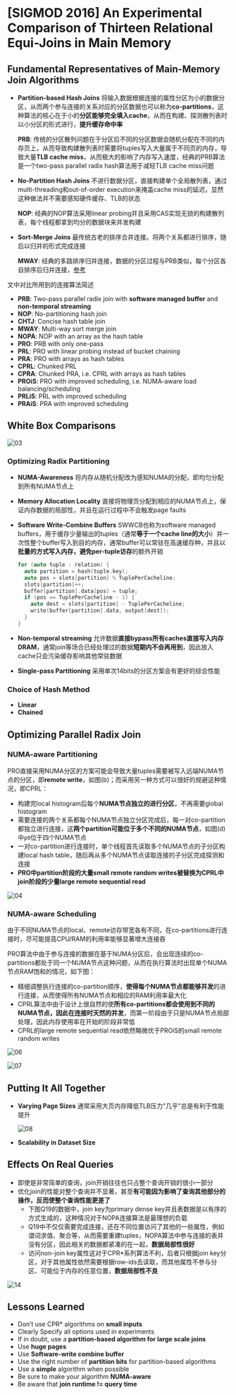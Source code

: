 # [SIGMOD 2016] An Experimental Comparison of Thirteen Relational Equi-Joins in Main Memory

## Fundamental Representatives of Main-Memory Join Algorithms

- **Partition-based Hash Joins**
  将输入数据根据连接的属性分区为小的数据分区，从而两个参与连接的关系对应的分区数据也可以称为**co-partitions**，这种算法的核心在于小的**分区能够完全填入cache**，从而在构建、探测散列表时以小分区的形式进行，**提升缓存命中率**

  **PRB**: 传统的分区散列问题在于分区后不同的分区数据会随机分配在不同的内存页上，从而导致构建散列表时需要将tuples写入大量属于不同页的内存，导致大量**TLB cache miss**，从而极大的影响了内存写入速度，经典的PRB算法是一个two-pass parallel radix hash算法用于减轻TLB cache miss问题
- **No-Partition Hash Joins**
  不进行数据分区，直接构建单个全局散列表，通过multi-threading和out-of-order execution来掩盖cache miss的延迟，显然这种做法并不需要感知硬件缓存、TLB的状态

  **NOP**: 经典的NOP算法采用linear probing并且采用CAS实现无锁的构建散列表，每个线程都拿到均分的数据块来并发构建
- **Sort-Merge Joins**
  最传统古老的排序合并连接。将两个关系都进行排序，随后以归并的形式完成连接

  **MWAY**: 经典的多路排序归并连接，数据的分区过程与PRB类似，每个分区各自排序后归并连接，[参考](https://github.com/JasonYuchen/notes/blob/master/cmu15.445/11.Join_Algorithms.md#%E6%8E%92%E5%BA%8F%E5%BD%92%E5%B9%B6%E8%BF%9E%E6%8E%A5-sort-merge-join)

文中对比所用到的连接算法简述

- **PRB**: Two-pass parallel radix join with **software managed buffer** and **non-temporal streaming**
- **NOP**: No-partitioning hash join
- **CHTJ**: Concise hash table join
- **MWAY**: Multi-way sort merge join
- **NOPA**: NOP with an array as the hash table
- **PRO**: PRB with only one-pass
- **PRL**: PRO with linear probing instead of bucket chaining
- **PRA**: PRO with arrays as hash tables
- **CPRL**: Chunked PRL
- **CPRA**: Chunked PRA, i.e. CPRL with arrays as hash tables
- **PROiS**: PRO with improved scheduling, i.e. NUMA-aware load balancing/scheduling
- **PRLiS**: PRL with improved scheduling
- **PRAiS**: PRA with improved scheduling

## White Box Comparisons

![03](images/eqjoin03.png)

### Optimizing Radix Partitioning

- **NUMA-Awareness**
  将内存从随机分配改为感知NUMA的分配，即均匀分配到所有NUMA节点上
- **Memory Allocation Locality**
  直接将物理页分配到相应的NUMA节点上，保证内存数据的局部性，并且在运行过程中不会触发page faults
- **Software Write-Combine Buffers**
  SWWCB也称为software managed buffers，用于缓存少量输出的tuples（通常**等于一个cache line的大小**）并一次性整个buffer写入到目的内存，通常buffer可以常驻在高速缓存种，并且以**批量的方式写入内存，避免per-tuple访存**的额外开销

  ```C++
  for (auto tuple : relation) {
    auto partition = hash(tuple.key);
    auto pos = slots[partition] % TuplePerCacheline;
    slots[partition]++;
    buffer[partition].data[pos] = tuple;
    if (pos == TuplePerCacheline - 1) {
      auto dest = slots[partition] - TuplePerCacheline;
      write(buffer[partition].data, output[dest]);
    }
  }
  ```

- **Non-temporal streaming**
  允许数据**直接bypass所有caches直接写入内存DRAM**，通常join等场合已经处理过的数据**短期内不会再用到**，因此放入cache只会污染缓存影响其他常驻数据
- **Single-pass Partitioning**
  采用单次14bits的分区方案会有更好的综合性能

### Choice of Hash Method

- **Linear**
- **Chained**

## Optimizing Parallel Radix Join

### NUMA-aware Partitioning

PRO直接采用NUMA分区的方案可能会导致大量tuples需要被写入远端NUMA节点的分区，即**remote write**，如图(b)；而采用另一种方式可以很好的规避这种情况，即CPRL：

- 构建完local histogram后每个**NUMA节点独立的进行分区**，不再需要global histogram
- 需要连接的两个关系都每个NUMA节点独立分区完成后，每一对co-partition都独立进行连接，这**两个partition可能位于多个不同的NUMA节点**，如图(d)中`p0`位于四个NUMA节点
- 一对co-partition进行连接时，单个线程首先读取多个NUMA节点的子分区构建local hash table，随后再从多个NUMA节点读取连接的子分区完成探测和连接
- **PRO中partition阶段的大量small remote random writes被替换为CPRL中join阶段的少量large remote sequential read**

![04](images/eqjoin04.png)

### NUMA-aware Scheduling

由于不同NUMA节点的local、remote访存带宽各有不同，在co-partitions进行连接时，尽可能提高CPU/RAM的利用率能够显著增大连接吞

PRO算法中由于参与连接的数据在基于NUMA分区后，会出现连续的co-partitions都处于同一个NUMA节点这种问题，从而在执行算法时出现单个NUMA节点RAM饱和的情况，如下图：

- 精细调整执行连接的co-partition顺序，**使得每个NUMA节点都能够并发**的进行连接，从而使得所有NUMA节点和相应的RAM利用率最大化
- CPRL算法中由于设计上很自然的使**所有co-partitions都会使用到不同的NUMA节点，因此在连接时天然的并发**，而第一阶段由于只是NUMA节点局部处理，因此内存使用率在开始的阶段非常低
- CPRL的large remote sequential read依然略微优于PROiS的small remote random writes

![06](images/eqjoin06.png)

![07](images/eqjoin07.png)

## Putting It All Together

- **Varying Page Sizes**
  通常采用大页内存降低TLB压力"几乎"总是有利于性能提升

  ![08](images/eqjoin08.png)

- **Scalability in Dataset Size**

## Effects On Real Queries

- 即使是非常简单的查询，join开销往往也只占整个查询开销的很小一部分
- 优化join的性能对整个查询并不显著，甚至**有可能因为影响了查询其他部分的操作，反而使整个查询性能更差了**
  - 下图Q19的数据中，join key为primary dense key并且表数据是以有序的方式生成的，这种情况对于NOPA连接算法是最理想的负载
  - Q19中不仅仅需要完成连接，还在不同位置访问了其他的一些属性，例如谓词求值、聚合等，从而需要重建tuples，NOPA算法中参与连接的表并没有分区，因此相关的数据都紧凑的在一起，**数据局部性很好**
  - 访问non-join key属性这对于CPR*系列算法不利，后者只根据join key分区，对于其他属性依然需要根据row-ids去读取，而其他属性不参与分区、可能位于内存的任意位置，**数据局部性不良**

![14](images/eqjoin14.png)

## Lessons Learned

- Don’t use CPR* algorithms on **small inputs**
- Clearly Specify all options used in experiments
- If in doubt, use a **partition-based algorithm for large scale joins**
- Use **huge pages**
- Use **Software-write combine buffer**
- Use the right number of **partition bits** for partition-based algorithms
- Use a **simple** algorithm when possible
- Be sure to make your algorithm **NUMA-aware**
- Be aware that **join runtime != query time**
